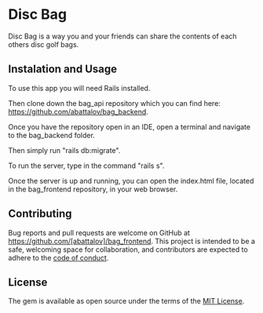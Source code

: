 # Disc Bag

Disc Bag is a way you and your friends can share the contents of each others disc golf bags. 

## Instalation and Usage

To use this app you will need Rails installed. 

Then clone down the bag_api repository which you can find here: https://github.com/abattalov/bag_backend.

Once you have the repository open in an IDE, open a terminal and navigate to the bag_backend folder.

Then simply run "rails db:migrate".

To run the server, type in the command "rails s".

Once the server is up and running, you can open the index.html file, located in the bag_frontend repository, in your web browser.

## Contributing

Bug reports and pull requests are welcome on GitHub at https://github.com/[abattalov]/bag_frontend. This project is intended to be a safe, welcoming space for collaboration, and contributors are expected to adhere to the [code of conduct](https://github.com/[abattalov]/SendIt/blob/master/CODE_OF_CONDUCT.md).

## License

The gem is available as open source under the terms of the [MIT License](https://opensource.org/licenses/MIT).
